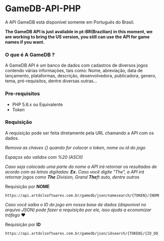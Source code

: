# GameDB-API-PHP

A API GameDB está disponível somente em Português do Brasil.

**The GameDB API is just avaliable in pt-BR(Brazilian) in this moment, we are working to bring the US version, you still can use the API for game names if you want.**

### O que é A GameDB ?

A GameDB API é um banco de dados com cadastros de diversos jogos contendo várias informações, tais como: Nome, abreviação, data de lançamento, plataformas, descrição, desenvolvedora, publicadora, genero, tema, pré-requisitos, dentre diversas outras...

### Pre-requisitos

- PHP 5.6.x ou Equivalente
- Token

### Requisição

A requisição pode ser feita diretamente pela URL chamando a API com os dados.

*Remova as chaves {} quando for colocar o token, nome ou id do jogo*

*Espaços são validos com %20 (ASCII)*

*Caso seja colocado uma parte do nome a API irá retornar os resultados de acordo com as letras digitadas:*
***Ex.*** *Caso você digite "The", a API irá retornar jogos como* ***The*** *Division, Grand* ***The****ft auto, dentre outros*

Requisição por **NOME**
```
https://api.artdslsoftwares.com.br/gamedb/json/namesearch/{TOKEN}/{NOME_DO_JOGO}
```

*Caso você saiba o ID do jogo em nossa base de dados (disponível no arquivo JSON) pode fazer a requisição por ele, isso ajuda a economizar tráfego* :heart:

Requisição por **ID**
```
https://api.artdslsoftwares.com.br/gamedb/json/idsearch/{TOKEN}/{ID_DO_JOGO}
```

